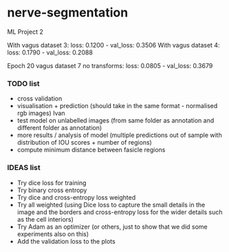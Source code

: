 # nerve-segmentation
ML Project 2


With vagus dataset 3: loss: 0.1200 - val_loss: 0.3506
With vagus dataset 4: loss: 0.1790 - val_loss: 0.2088


Epoch 20 vagus dataset 7 no transforms: loss: 0.0805 - val_loss: 0.3679


### TODO list
* cross validation 
* visualisation + prediction (should take in the same format - normalised rgb images) Ivan
* test model on unlabelled images (from same folder as annotation and different folder as annotation)
* more results / analysis of model (multiple predictions out of sample with distribution of IOU scores + number of regions)
* compute minimum distance between fasicle regions 

### IDEAS list
* Try dice loss for training
* Try binary cross entropy
* Try dice and cross-entropy loss weighted 
* Try all weighted
(using Dice loss to capture the small details in the image and the borders 
and cross-entropy loss for the wider details such as the cell interiors)
* Try Adam as an optimizer (or others, just to show that we did some experiments also on this)
* Add the validation loss to the plots